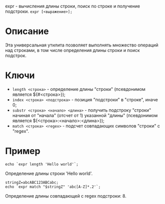 expr - вычисления длины строки, поиск по строке и получение подстроки.
`expr [<выражение>];`

Описание
========

Эта универсальная утилита позволяет выполнять множество операций над строками, в том числе определения длины строки и поиск подстрок.

Ключи
=====

* `length <строка>` - определение длины "строки" (псевдонимом является ${#<строка>});
* `index <строка> <подстрока>` - позиция "подстроки" в "строке", иначе 0;
* `substr <строка> <начало> <длина>` - получить подстроку "строки" начиная от "начала" (отсчет от 1) указанной "длины" (псевдонимом является ${<строка>:<начало>:<длина>});
* `match <строка> <regex>` - подсчет совпадающих символов "строки" с "regex".

Пример
======

    echo `expr length 'Hello world'`;

Определение длины строки 'Hello world'.

    stringZ=abcABC123ABCabc;
    echo `expr match "$stringZ" 'abc[A-Z]*.2'`;

Определение длины совпадающей с regex подстроки: 8.

